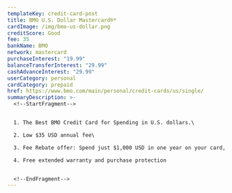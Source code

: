 ```yaml
---
templateKey: credit-card-post
title: BMO U.S. Dollar Mastercard®*
cardImage: /img/bmo-us-dollar.png
creditScore: Good
fee: 35
bankName: BMO
network: mastercard
purchaseInterest: "19.99"
balanceTransferInterest: "29.99"
cashAdvanceInterest: "29.99"
userCategory: personal
cardCategory: prepaid
href: https://www.bmo.com/main/personal/credit-cards/us/single/
summaryDescription: >-
  <!--StartFragment-->


  1. The Best BMO Credit Card for Spending in U.S. dollars.\

  2. Low $35 USD annual fee\

  3. Fee Rebate offer: Spend just $1,000 USD in one year on your card, and the annual fee for the following year is on us\

  4. Free extended warranty and purchase protection


  <!--EndFragment-->
---
```

